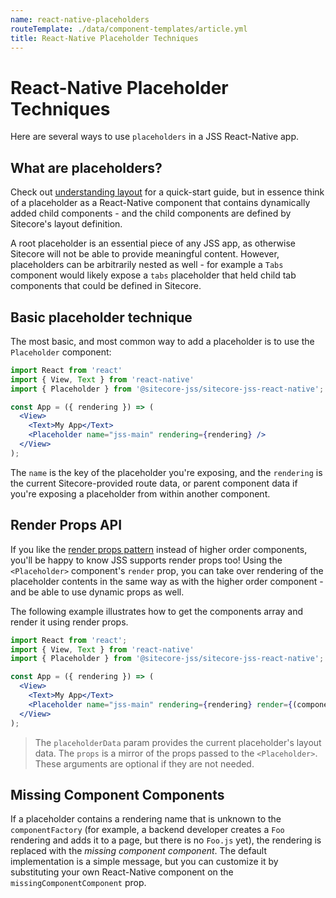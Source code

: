 ```yaml
---
name: react-native-placeholders
routeTemplate: ./data/component-templates/article.yml
title: React-Native Placeholder Techniques
---
```


# React-Native Placeholder Techniques

Here are several ways to use `placeholders` in a JSS React-Native app.
## What are placeholders?
Check out [understanding layout](/docs/fundamentals/understanding-layout) for a quick-start guide, but in essence think of a placeholder as a React-Native component that contains dynamically added child components - and the child components are defined by Sitecore's layout definition.

A root placeholder is an essential piece of any JSS app, as otherwise Sitecore will not be able to provide meaningful content. However, placeholders can be arbitrarily nested as well - for example a `Tabs` component would likely expose a `tabs` placeholder that held child tab components that could be defined in Sitecore.

## Basic placeholder technique

The most basic, and most common way to add a placeholder is to use the `Placeholder` component:

```jsx
import React from 'react'
import { View, Text } from 'react-native'
import { Placeholder } from '@sitecore-jss/sitecore-jss-react-native';

const App = ({ rendering }) => (
  <View>
    <Text>My App</Text>
    <Placeholder name="jss-main" rendering={rendering} />
  </View>
);
```

The `name` is the key of the placeholder you're exposing, and the `rendering` is the current Sitecore-provided route data, or parent component data if you're exposing a placeholder from within another component.

## Render Props API

If you like the [render props pattern](https://reactjs.org/docs/render-props.html) instead of higher order components, you'll be happy to know JSS supports render props too! Using the `<Placeholder>` component's `render` prop, you can take over rendering of the placeholder contents in the same way as with the higher order component - and be able to use dynamic props as well.

The following example illustrates how to get the components array and render it using render props.

```jsx
import React from 'react';
import { View, Text } from 'react-native'
import { Placeholder } from '@sitecore-jss/sitecore-jss-react-native';

const App = ({ rendering }) => (
  <View>
    <Text>My App</Text>
    <Placeholder name="jss-main" rendering={rendering} render={(components, placeholderData, props) => <View>{components}</View>} />
  </View>
);
```

> The `placeholderData` param provides the current placeholder's layout
> data. The `props` is a mirror of the props passed to the
> `<Placeholder>`. These arguments are optional if they are not needed.

## Missing Component Components

If a placeholder contains a rendering name that is unknown to the `componentFactory` (for example, a backend developer creates a `Foo` rendering and adds it to a page, but there is no `Foo.js` yet), the rendering is replaced with the _missing component component_. The default implementation is a simple message, but you can customize it by substituting your own React-Native component on the `missingComponentComponent` prop.